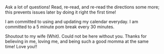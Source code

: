 Ask a lot of questions!
Read, re-read, and re-read the directions some more; this prevents issues later by doing it right the first time!

I am committed to using and updating my calendar everyday.
I am committed to a 5 minute pom break every 30 minutes.

Shoutout to my wife (Whit).  Could not be here without you.  Thanks for believing in me, loving me, and being such a good momma at the same time!  Love you!!
